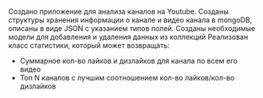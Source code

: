 Создано приложение для анализа каналов на Youtube.
Созданы структуры хранения информации о канале и видео канала в mongoDB, описаны в виде JSON с указанием типов полей. 
Созданы необходимые модели для добавления и удаления данных из коллекций
  Реализован класс статистики, который может возвращать:
  - Суммарное кол-во лайков и дизлайков для канала по всем его видео
  - Топ N каналов с лучшим соотношением кол-во лайков/кол-во дизлайков
